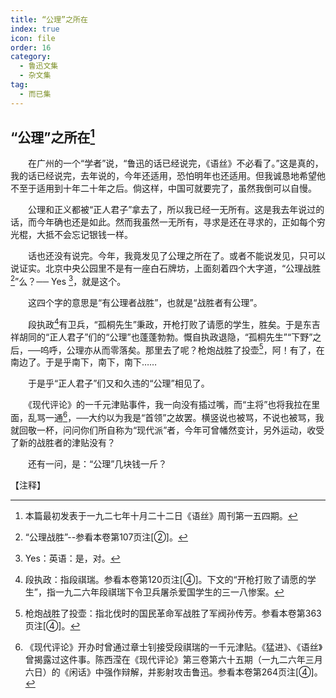 ```yaml
---
title: “公理”之所在
index: true
icon: file
order: 16
category:
  - 鲁迅文集
  - 杂文集
tag:  
  - 而已集
---
```


## “公理”之所在[^①]

　　在广州的一个“学者”说，“鲁迅的话已经说完，《语丝》不必看了。”这是真的，我的话已经说完，去年说的，今年还适用，恐怕明年也还适用。但我诚恳地希望他不至于适用到十年二十年之后。倘这样，中国可就要完了，虽然我倒可以自慢。

　　公理和正义都被“正人君子”拿去了，所以我已经一无所有。这是我去年说过的话，而今年确也还是如此。然而我虽然一无所有，寻求是还在寻求的，正如每个穷光棍，大抵不会忘记银钱一样。

　　话也还没有说完。今年，我竟发见了公理之所在了。或者不能说发见，只可以说证实。北京中央公园里不是有一座白石牌坊，上面刻着四个大字道，“公理战胜[^②]”么？── Yes [^③]，就是这个。

　　这四个字的意思是“有公理者战胜”，也就是“战胜者有公理”。

　　段执政[^④]有卫兵，“孤桐先生”秉政，开枪打败了请愿的学生，胜矣。于是东吉祥胡同的“正人君子”们的“公理”也蓬蓬勃勃。慨自执政退隐，“孤桐先生”“下野”之后，──呜呼，公理亦从而零落矣。那里去了呢？枪炮战胜了投壶[^⑤]，阿！有了，在南边了。于是乎南下，南下，南下……

　　于是乎“正人君子”们又和久违的“公理”相见了。

　　《现代评论》的一千元津贴事件，我一向没有插过嘴，而“主将”也将我拉在里面，乱骂一通[^⑥]，──大约以为我是“首领”之故罢。横竖说也被骂，不说也被骂，我就回敬一杯，问问你们所自称为“现代派”者，今年可曾幡然变计，另外运动，收受了新的战胜者的津贴没有？

　　还有一问，是：“公理”几块钱一斤？

【注释】

[^①]:本篇最初发表于一九二七年十月二十二日《语丝》周刊第一五四期。

[^②]:“公理战胜”--参看本卷第107页注[②]。

[^③]: Yes：英语：是，对。

[^④]:段执政：指段祺瑞。参看本卷第120页注[④]。下文的“开枪打败了请愿的学生”，指一九二六年段祺瑞下令卫兵屠杀爱国学生的三一八惨案。

[^⑤]:枪炮战胜了投壶：指北伐时的国民革命军战胜了军阀孙传芳。参看本卷第363页注[④]。

[^⑥]:《现代评论》开办时曾通过章士钊接受段祺瑞的一千元津贴。《猛进》、《语丝》曾揭露过这件事。陈西滢在《现代评论》第三卷第六十五期（一九二六年三月六日）的《闲话》中强作辩解，并影射攻击鲁迅。参看本卷第264页注[④]。
